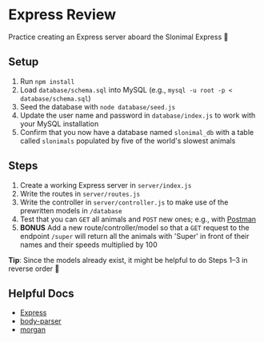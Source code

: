 # Express Review
Practice creating an Express server aboard the Slonimal Express :turtle:

## Setup
1. Run `npm install`
1. Load `database/schema.sql` into MySQL (e.g., `mysql -u root -p < database/schema.sql`)
1. Seed the database with `node database/seed.js`
1. Update the user name and password in `database/index.js` to work with your MySQL installation
1. Confirm that you now have a database named `slonimal_db` with a table called `slonimals` populated by five of the world's slowest animals

## Steps
1. Create a working Express server in `server/index.js`
1. Write the routes in `server/routes.js`
1. Write the controller in `server/controller.js` to make use of the prewritten models in `/database`
1. Test that you can `GET` all animals and `POST` new ones; e.g., with [Postman](https://www.postman.com/)
1. **BONUS** Add a new route/controller/model so that a `GET` request to the endpoint `/super` will return all the animals with 'Super' in front of their names and their speeds multiplied by 100

**Tip**: Since the models already exist, it might be helpful to do Steps 1–3 in reverse order :shrug:

## Helpful Docs
* [Express](https://expressjs.com/en/4x/api.html)
* [body-parser](https://www.npmjs.com/package/body-parser)
* [morgan](https://www.npmjs.com/package/morgan)